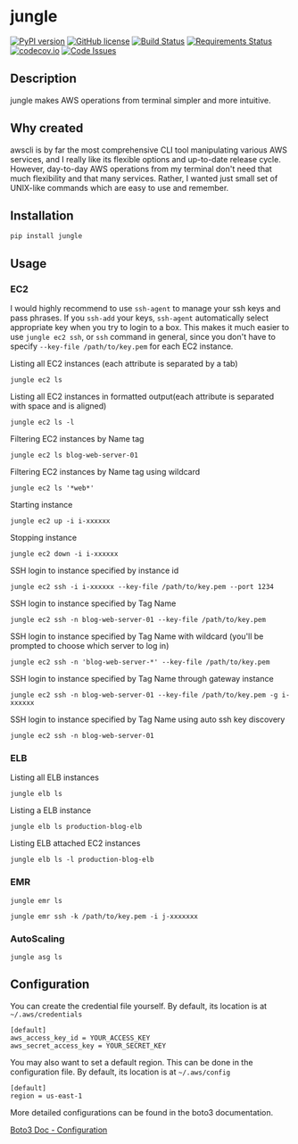 # jungle

[![PyPI version](https://img.shields.io/pypi/v/jungle.svg)](https://pypi.python.org/pypi/jungle)
[![GitHub license](https://img.shields.io/badge/license-MIT-blue.svg)](https://raw.githubusercontent.com/achiku/jungle/master/LICENSE)
[![Build Status](https://travis-ci.org/achiku/jungle.svg)](https://travis-ci.org/achiku/jungle)
[![Requirements Status](https://requires.io/github/achiku/jungle/requirements.svg?branch=master)](https://requires.io/github/achiku/jungle/requirements/?branch=master)
[![codecov.io](http://codecov.io/github/achiku/jungle/coverage.svg?branch=master)](http://codecov.io/github/achiku/jungle?branch=master)
[![Code Issues](https://www.quantifiedcode.com/api/v1/project/deacbd1de84b474d97493cb5fbae967e/badge.svg)](https://www.quantifiedcode.com/app/project/deacbd1de84b474d97493cb5fbae967e)


## Description

jungle makes AWS operations from terminal simpler and more intuitive.


## Why created

awscli is by far the most comprehensive CLI tool manipulating various AWS services, and I really like its flexible options and up-to-date release cycle. However, day-to-day AWS operations from my terminal don't need that much flexibility and that many services. Rather, I wanted just small set of UNIX-like commands which are easy to use and remember.

## Installation

```
pip install jungle
```

## Usage


### EC2

I would highly recommend to use `ssh-agent` to manage your ssh keys and pass phrases. If you `ssh-add` your keys, `ssh-agent` automatically select appropriate key when you try to login to a box. This makes it much easier to use `jungle ec2 ssh`, or `ssh` command in general, since you don't have to specify `--key-file /path/to/key.pem` for each EC2 instance.

Listing all EC2 instances (each attribute is separated by a tab)

```
jungle ec2 ls
```

Listing all EC2 instances in formatted output(each attribute is separated with space and is aligned)

```
jungle ec2 ls -l
```

Filtering EC2 instances by Name tag

```
jungle ec2 ls blog-web-server-01
```

Filtering EC2 instances by Name tag using wildcard

```
jungle ec2 ls '*web*'
```

Starting instance

```
jungle ec2 up -i i-xxxxxx
```

Stopping instance

```
jungle ec2 down -i i-xxxxxx
```

SSH login to instance specified by instance id

```
jungle ec2 ssh -i i-xxxxxx --key-file /path/to/key.pem --port 1234
```

SSH login to instance specified by Tag Name

```
jungle ec2 ssh -n blog-web-server-01 --key-file /path/to/key.pem
```

SSH login to instance specified by Tag Name with wildcard (you'll be prompted to choose which server to log in)

```
jungle ec2 ssh -n 'blog-web-server-*' --key-file /path/to/key.pem
```

SSH login to instance specified by Tag Name through gateway instance

```
jungle ec2 ssh -n blog-web-server-01 --key-file /path/to/key.pem -g i-xxxxxx
```

SSH login to instance specified by Tag Name using auto ssh key discovery

```
jungle ec2 ssh -n blog-web-server-01
```


### ELB

Listing all ELB instances

```
jungle elb ls
```

Listing a ELB instance

```
jungle elb ls production-blog-elb
```

Listing ELB attached EC2 instances

```
jungle elb ls -l production-blog-elb
```


### EMR

```
jungle emr ls
```

```
jungle emr ssh -k /path/to/key.pem -i j-xxxxxxx
```

### AutoScaling

```
jungle asg ls
```


## Configuration

You can create the credential file yourself. By default, its location is at ```~/.aws/credentials```

```
[default]
aws_access_key_id = YOUR_ACCESS_KEY
aws_secret_access_key = YOUR_SECRET_KEY
```


You may also want to set a default region. This can be done in the configuration file. By default, its location is at ```~/.aws/config```

```
[default]
region = us-east-1
```

More detailed configurations can be found in the boto3 documentation.

[Boto3 Doc - Configuration](http://boto3.readthedocs.org/en/latest/guide/configuration.html#guide-configuration)
